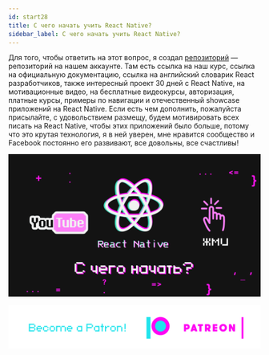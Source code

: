 ```yaml
---
id: start28
title: C чего начать учить React Native?
sidebar_label: C чего начать учить React Native?
---
```

Для того, чтобы ответить на этот вопрос, я создал [репозиторий](https://github.com/react-native-village/react-native-init) — репозиторий на нашем аккаунте. Там есть ссылка на наш курс, ссылка на официальную документацию, ссылка на английский словарик React разработчиков, также интересный проект 30 дней с React Native, на мотивационные видео, на бесплатные видеокурсы, авторизация, платные курсы, примеры по навигации и отечественный showcase приложений на React Native. Если есть чем дополнить, пожалуйста присылайте, с удовольствием размещу, будем мотивировать всех писать на React Native, чтобы этих приложений было больше, потому что это крутая технология, я в ней уверен, мне нравится сообщество и Facebook постоянно его развивают, все довольны, все счастливы!

[![C чего начать учить React Native?](/img/start/28.gif)](https://youtu.be/o8H-jcFtm5Q)

[![Become a Patron!](/img/logo/patreon.png)](https://www.patreon.com/bePatron?u=31769291)
